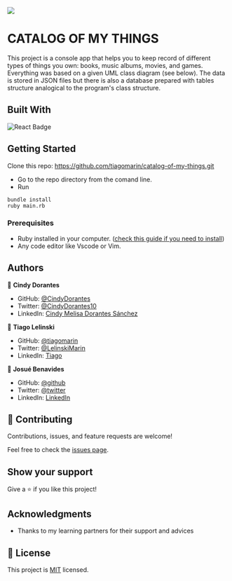 ![](https://img.shields.io/badge/Microverse-blueviolet)

# CATALOG OF MY THINGS
This project is a console app that helps you to keep record of different types of things you own: books, music albums, movies, and games. Everything was based on a given UML class diagram (see below). The data is stored in JSON files but there is also a database prepared with tables structure analogical to the program's class structure.

## Built With

<img alt="React Badge" src="https://img.shields.io/badge/Ruby-CC342D?style=for-the-badge&logo=ruby&logoColor=white"><br>

## Getting Started

Clone this repo: https://github.com/tiagomarin/catalog-of-my-things.git

- Go to the repo directory from the comand line.
- Run 
```
bundle install
ruby main.rb
```

### Prerequisites

- Ruby installed in your computer. ([check this guide if you need to install](https://github.com/microverseinc/curriculum-ruby/blob/main/simple-ruby/articles/ruby_installation_instructions.md))
- Any code editor like Vscode or Vim.

## Authors

👤 **Cindy Dorantes**

- GitHub: [@CindyDorantes](https://github.com/CindyDorantes)
- Twitter: [@CindyDorantes10](https://twitter.com/CindyDorantes10)
- LinkedIn: [Cindy Melisa Dorantes Sánchez](https://www.linkedin.com/in/cindydorantessanchez/)

👤 **Tiago Lelinski**

- GitHub: [@tiagomarin](https://github.com/tiagomarin)
- Twitter: [@LelinskiMarin](https://twitter.com/LelinskiMarin)
- LinkedIn: [Tiago](https://www.linkedin.com/in/tiago-lelinski-marin/)

👤 **Josué Benavides**

- GitHub: [@github](https://github.com/jdbs9514)
- Twitter: [@twitter](https://twitter.com/JODA1015)
- LinkedIn: [LinkedIn](https://linkedin.com/in/macoin)

## 🤝 Contributing

Contributions, issues, and feature requests are welcome!

Feel free to check the [issues page](../../issues/).

## Show your support

Give a ⭐️ if you like this project!

## Acknowledgments

- Thanks to my learning partners for their support and advices

## 📝 License

This project is [MIT](./LICENSE) licensed.

